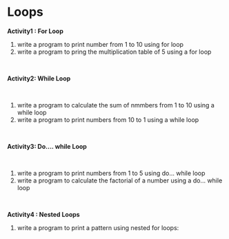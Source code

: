 #  Loops
**Activity1 : For Loop**
<br>


1. write  a program to print number from 1 to 10 using for loop
2. write a program to pring the multiplication table of 5 using a for loop


<br>

**Activity2: While Loop**

<br>


1. write  a program to calculate the sum of nmmbers from 1 to 10 using a while loop
2. write a program to print numbers from 10 to 1 using a while loop


<br>

**Activity3: Do.... while Loop**

<br>

1. write a program to print numbers from 1 to 5 using do... while loop
2. write a program to calculate the factorial of a number using a do... while loop

<br>

**Activity4 : Nested Loops**

1. write a program to print a pattern using nested for loops:

